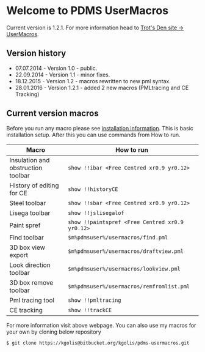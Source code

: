 # Welcome to PDMS UserMacros

Current version is 1.2.1. For more information head to [Trot's Den site -> UserMacros](https://sites.google.com/site/trotdms/piping/user-macros).

## Version history

- 07.07.2014 - Version 1.0 - public.
- 22.09.2014 - Version 1.1 - minor fixes.
- 18.12.2015 - Version 1.2 - macros rewritten to new pml syntax.
- 28.01.2016 - Version 1.2.1 - added 2 new macros (PMLtracing and CE Tracking)

## Current version macros
Before you run any macro please see [installation information](https://sites.google.com/site/trotdms/piping/user-macros). This is basic installation setup. After this you can use commands from How to run.

Macro | How to run
------|-----------
Insulation and obstruction toolbar | `show !!ibar <Free Centred xr0.9 yr0.12>`
History of editing for CE | `show !!historyCE`
Steel toolbar | `show !!sbar <Free Centred xr0.9 yr0.12>`
Lisega toolbar | `show !!jslisegalof`
Paint spref | `show !!paintspref <Free Centred xr0.9 yr0.12>`
Find toolbar | `$m%pdmsuser%/usermacros/find.pml`
3D box view export | `$m%pdmsuser%/usermacros/draftview.pml`
Look direction toolbar | `$m%pdmsuser%/usermacros/lookview.pml`
3D box remove toolbar | `$m%pdmsuser%/usermacros/remfromlist.pml`
Pml tracing tool | `show !!pmltracing`
CE tracking | `show !!trackCE`

For more information visit above webpage. 
You can also use my macros for your own by cloning below repository
```
$ git clone https://kgolis@bitbucket.org/kgolis/pdms-usermacros.git
```
